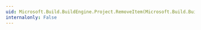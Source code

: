 ```yaml
---
uid: Microsoft.Build.BuildEngine.Project.RemoveItem(Microsoft.Build.BuildEngine.BuildItem)
internalonly: False
---
```

